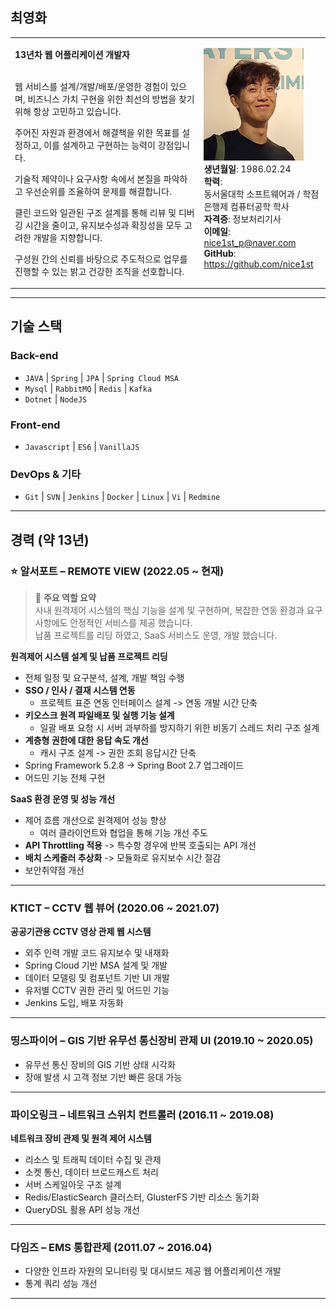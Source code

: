 ## 최영화

<table><tr><td style="width:60%; vertical-align:top">

<b>13년차 웹 어플리케이션 개발자</b> <br><br>
<p>웹 서비스를 설계/개발/배포/운영한 경험이 있으며, 비즈니스 가치 구현을 위한 최선의 방법을 찾기 위해 항상 고민하고 있습니다.</p>
<p>주어진 자원과 환경에서 해결책을 위한 목표를 설정하고, 이를 설계하고 구현하는 능력이 강점입니다.</p>
<p>기술적 제약이나 요구사항 속에서 본질을 파악하고 우선순위를 조율하여 문제를 해결합니다.</p>
<p>클린 코드와 일관된 구조 설계를 통해 리뷰 및 디버깅 시간을 줄이고, 유지보수성과 확장성을 모두 고려한 개발을 지향합니다.</p>
<p>구성원 간의 신뢰를 바탕으로 주도적으로 업무를 진행할 수 있는 밝고 건강한 조직을 선호합니다.</p>

</td><td style="vertical-align:top">

<img src="data/profile3.png" width="160px" height="180px"> <br>
<b>생년월일</b>: 1986.02.24 <br>
<b>학력</b>: <br> 동서울대학 소프트웨어과 / 학점은행제 컴퓨터공학 학사 <br>
<b>자격증</b>: 정보처리기사 <br>
<b>이메일</b>: <a href="mailto:nice1st_p@naver.com">nice1st_p@naver.com</a><br>
<b>GitHub</b>: <a href="https://github.com/nice1st" target="_blank">https://github.com/nice1st</a>

</td></tr></table>

---

## 기술 스택

### Back-end

* `JAVA` | `Spring` | `JPA` | `Spring Cloud MSA`
* `Mysql` | `RabbitMQ` | `Redis` | `Kafka`
* `Dotnet` | `NodeJS`

### Front-end

* `Javascript` | `ES6` | `VanillaJS`

### DevOps & 기타

* `Git` | `SVN` | `Jenkins` | `Docker` | `Linux` | `Vi` | `Redmine`

---

## 경력 (약 13년)

### ⭐ 알서포트 – REMOTE VIEW (2022.05 ~ 현재)

> 📌 **주요 역할 요약**  
> 사내 원격제어 시스템의 핵심 기능을 설계 및 구현하며, 복잡한 연동 환경과 요구사항에도 안정적인 서비스를 제공 했습니다.  
> 납품 프로젝트를 리딩 하였고, SaaS 서비스도 운영, 개발 했습니다.

**원격제어 시스템 설계 및 납품 프로젝트 리딩**
* 전체 일정 및 요구분석, 설계, 개발 책임 수행
* **SSO / 인사 / 결재 시스템 연동**
  * 프로젝트 표준 연동 인터페이스 설계 -> 연동 개발 시간 단축
* **키오스크 원격 파일배포 및 실행 기능 설계**
  * 일괄 배포 요청 시 서버 과부하를 방지하기 위한 비동기 스레드 처리 구조 설계
* **계층형 권한에 대한 응답 속도 개선**
  * 캐시 구조 설계 -> 권한 조회 응답시간 단축
* Spring Framework 5.2.8 → Spring Boot 2.7 업그레이드
* 어드민 기능 전체 구현

**SaaS 환경 운영 및 성능 개선**
* 제어 흐름 개선으로 원격제어 성능 향상
  * 여러 클라이언트와 협업을 통해 기능 개선 주도
* **API Throttling 적용** -> 특수항 경우에 반복 호출되는 API 개선
* **배치 스케줄러 추상화** -> 모듈화로 유지보수 시간 절감
* 보안취약점 개선

---

### KTICT – CCTV 웹 뷰어 (2020.06 \~ 2021.07)

**공공기관용 CCTV 영상 관제 웹 시스템**

* 외주 인력 개발 코드 유지보수 및 내재화
* Spring Cloud 기반 MSA 설계 및 개발
* 데이터 모델링 및 컴포넌트 기반 UI 개발
* 유저별 CCTV 권한 관리 및 어드민 기능
* Jenkins 도입, 배포 자동화

---

### 띵스파이어 – GIS 기반 유무선 통신장비 관제 UI (2019.10 \~ 2020.05)

* 유무선 통신 장비의 GIS 기반 상태 시각화
* 장애 발생 시 고객 정보 기반 빠른 응대 가능

---

### 파이오링크 – 네트워크 스위치 컨트롤러 (2016.11 \~ 2019.08)

**네트워크 장비 관제 및 원격 제어 시스템**

* 리소스 및 트래픽 데이터 수집 및 관제
* 소켓 통신, 데이터 브로드캐스트 처리
* 서버 스케일아웃 구조 설계
* Redis/ElasticSearch 클러스터, GlusterFS 기반 리소스 동기화
* QueryDSL 활용 API 성능 개선

---

### 다임즈 – EMS 통합관제 (2011.07 \~ 2016.04)

* 다양한 인프라 자원의 모니터링 및 대시보드 제공 웹 어플리케이션 개발
* 통계 쿼리 성능 개선

---
